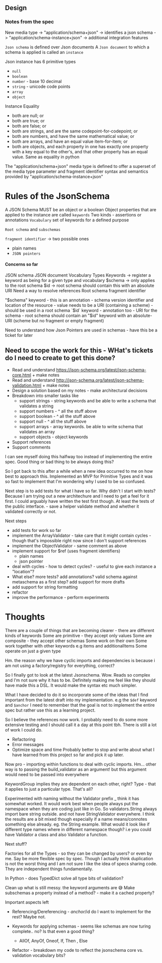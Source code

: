 ## Design

### Notes from the spec
New media type  -> "application/schema+json" -> identifies a json schema
                -> "application/schema-instance+json" -> additional integration features

`Json schema` is defined over Json documents
A `Json document` to which a schema is applied is called an `instance`

Json instance has 6 primitive types
* `null`
* `boolean`
* `number` - base 10 decimal
* `string` - unicode code points
* `array`
* `object`


Instance Equality
* both are null; or
* both are true; or
* both are false; or
* both are strings, and are the same codepoint-for-codepoint; or
* both are numbers, and have the same mathematical value; or
* both are arrays, and have an equal value item-for-item; or
* both are objects, and each property in one has exactly one property with a key equal to the other's, and that other property has an equal value.
Same as equality in python

The "application/schema+json" media type is defined to offer a superset of the media type parameter and fragment identifier syntax and semantics provided by "application/schema-instance+json"


# Rules of the JsonSchema
A JSON Schema MUST be an object or a boolean
Object properties that are applied to the instance are called `keywords`
Two kinds - assertions or annotations
`Vocabulary` set of keywords for a defined purpose


`Root schema` and `subschemas`

`fragment identifier` -> two possible ones
* plain names
* `JSON pointers`



#### Concerns so far
JSON schema
JSON document
Vocabulary
Types
Keywords -> register a keyword as being for a given type and vocabulary
    $schema -> only applies to the root schema
    $id -> root schema should contain this with an absolute URI
Need a way to resolve references
Root schema
fragment identifier

"$schema" keyword
    - this is an annotation
    - schema version identifier and location of the resource - value needs to be a URI (containing a scheme)
    - should be used in a root schema
`$id` keyword - annotation too
    - URI for the schema
    - root schema should contain an "$id" keyword with an absolute-URI (scheme but no fragment or empty fragment)

Need to understand how Json Pointers are used in schemas - have this be a ticket for later



## Need to scope the work for this - WHat's tickets do I need to create to get this done?
* Read and understand https://json-schema.org/latest/json-schema-core.html + make notes
* Read and understand http://json-schema.org/latest/json-schema-validation.html + make notes
* Design a solution based on my notes - make architectural decisions
* Breakdown into smaller tasks like
    - support strings - string keywords and be able to write a schema that validates a string
    - support numbers - ^ all the stuff above
    - support boolean - ^ all the stuff above
    - support null - ^ all the stuff above
    - support arrays - array keywords. be able to write schema that validates an array
    - support objects - object keywords
* Support references
* Support comments

I can see myself doing this halfway too instead of implementing the entire spec. Good thing or bad thing to be always doing this?


So I got back to this after a while when a new idea occurred to me on how best to approach this.
Implemented an MVP for Primitive Types and it was so fast to implement that I'm wondering why I used to be so confused.

Next step is to add tests for what I have so far.
Why didn't I start with tests? Because I am trying out a new architechure and I need to get a feel for it first. I could arguably have
written the test first though. At least the tests of the public interface. - save a helper validate method and whether it validated correctly
or not.

Next steps
* add tests for work so far
* implement the ArrayValidator - take care that it might contain cycles - though that's impossible right now since I don't support references
* implement the ObjectValidator - same comment as above
* implement support for $ref (uses fragment identifiers)
    * plain names
    * json pointer
* deal with cycles - how to detect cycles? - useful to give each instance a "location"?
* What else? more tests? add annotations? valid schema against metaschema as a first step? add support for more drafts
* add support for string formatting
* refactor
* improve the performance - perform experiments


# Thoughts
There are a couple of things that are becoming clearer - there are different kinds of keywords
Some are primitive - they accept only values
Some are composite - they accept other schemas
Some work on their own
Some work together with other keywords e.g items and additionalItems
Some operate on just a given type


Hm. the reason why we have cyclic imports and dependencies is because i am not using a factory/registry for everything, correct?


So I finally got to look at the latest Jsonschema. Wow. Reads so complex and I'm not sure why it has to be. Definitely making me feel like they should have made this a DSL.
It would make the syntax etc much simpler.

What I have decided to do it so incorporate some of the ideas that I find important from the latest draft into my implementation. e.g the `$def` keyword and `$anchor`
I need to remember that the goal is not to implement the entire spec but rather use this as a learning project.

So I believe the references now work. I probably need to do some more extensive testing and I should call it a day at this point tbh.
There is still a lot of work I could do.
* Refactoring
* Error messages
* Optimize space and time
Probably better to stop and write about what I have learned from this project so far and pick it up later.


Now pro - importing within functions to deal with cyclic imports.
Hm... other way is to passing the build_validator as an argument! but this argument would need to be passed into everywhere

KeywordGroup implies they are dependent on each other, right? Type - that it applies to just a particular type. That's all?

Experimented with naming without the Validator prefix _ think it has somewhat worked. It would work best when people always put the
namespace when they are coding just like in Go. So validators.String always import bare string outside. and not have StringValidator
everywhere. I think the results are a bit mixed though especially if a name means/connotes something else already. eg. the String
example. What would it look like if different type names where in different namespace though? i.e you could have Validator a class and also
Validator a function.

Next stuff?

Factories for all the Types - so they can be changed by users? or even by me.
Say be more flexible spec by spec.
Though I actually think duplication is not the worst thing and I am not sure I like the idea of specs sharing code.
They are independent things fundamentally.


In Python - does TypedDict solve all type bits of validation?

Clean up what is still messy. the keyword arguments are 😅
Make subschemas a property instead of a method? - make it a cached property?

Important aspects left
* Referencing/Dereferencing - $anchor/$id do I want to implement for the rest? Maybe not.
* Keywords for applying schemas - seems like schemas are now turing complete.. no? Is that even a good thing?
    - AllOf, AnyOf, Oneof, If, Then , Else

* Refactor - breakdown my code to reflect the jsonschema core vs. validation vocabulary bits?
